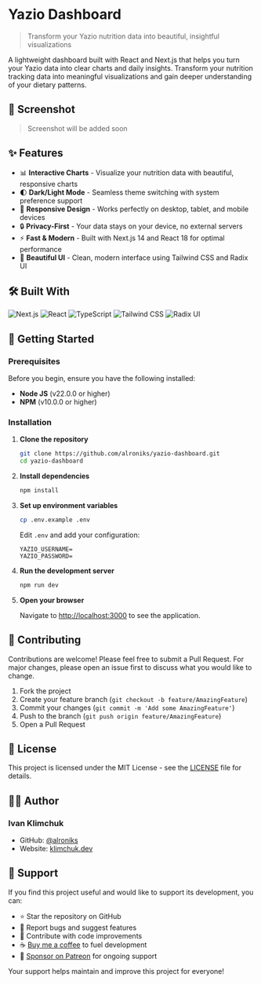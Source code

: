 # Yazio Dashboard

> Transform your Yazio nutrition data into beautiful, insightful visualizations

A lightweight dashboard built with React and Next.js that helps you turn your Yazio data into clear charts and daily insights. Transform your nutrition tracking data into meaningful visualizations and gain deeper understanding of your dietary patterns.

## 📸 Screenshot

<!-- Add your screenshot here -->

> Screenshot will be added soon

## ✨ Features

- 📊 **Interactive Charts** - Visualize your nutrition data with beautiful, responsive charts
- 🌓 **Dark/Light Mode** - Seamless theme switching with system preference support
- 📱 **Responsive Design** - Works perfectly on desktop, tablet, and mobile devices
- 🔒 **Privacy-First** - Your data stays on your device, no external servers
- ⚡ **Fast & Modern** - Built with Next.js 14 and React 18 for optimal performance
- 🎨 **Beautiful UI** - Clean, modern interface using Tailwind CSS and Radix UI

## 🛠️ Built With

![Next.js](https://img.shields.io/badge/Next.js-000000?style=for-the-badge&logo=next.js&logoColor=white)
![React](https://img.shields.io/badge/React-20232A?style=for-the-badge&logo=react&logoColor=61DAFB)
![TypeScript](https://img.shields.io/badge/TypeScript-007ACC?style=for-the-badge&logo=typescript&logoColor=white)
![Tailwind CSS](https://img.shields.io/badge/Tailwind_CSS-38B2AC?style=for-the-badge&logo=tailwind-css&logoColor=white)
![Radix UI](https://img.shields.io/badge/Radix_UI-161618?style=for-the-badge&logo=radix-ui&logoColor=white)

## 🚀 Getting Started

### Prerequisites

Before you begin, ensure you have the following installed:

- **Node JS** (v22.0.0 or higher)
- **NPM** (v10.0.0 or higher)

### Installation

1. **Clone the repository**

   ```bash
   git clone https://github.com/alroniks/yazio-dashboard.git
   cd yazio-dashboard
   ```

2. **Install dependencies**

   ```bash
   npm install
   ```

3. **Set up environment variables**

   ```bash
   cp .env.example .env
   ```

   Edit `.env` and add your configuration:

   ```env
   YAZIO_USERNAME=
   YAZIO_PASSWORD=
   ```

4. **Run the development server**

   ```bash
   npm run dev
   ```

5. **Open your browser**

   Navigate to [http://localhost:3000](http://localhost:3000) to see the application.

## 🤝 Contributing

Contributions are welcome! Please feel free to submit a Pull Request. For major changes, please open an issue first to discuss what you would like to change.

1. Fork the project
2. Create your feature branch (`git checkout -b feature/AmazingFeature`)
3. Commit your changes (`git commit -m 'Add some AmazingFeature'`)
4. Push to the branch (`git push origin feature/AmazingFeature`)
5. Open a Pull Request

## 📝 License

This project is licensed under the MIT License - see the [LICENSE](LICENSE.md) file for details.

## 👨‍💻 Author

### Ivan Klimchuk

- GitHub: [@alroniks](https://github.com/alroniks)
- Website: [klimchuk.dev](https://klimchuk.dev)

## 💖 Support

If you find this project useful and would like to support its development, you can:

- ⭐ Star the repository on GitHub
- 🐛 Report bugs and suggest features
- 🤝 Contribute with code improvements
- ☕ [Buy me a coffee](https://buymeacoffee.com/ivanklimchuk) to fuel development
- 💝 [Sponsor on Patreon](https://patreon.com/ivanklimchuk) for ongoing support

Your support helps maintain and improve this project for everyone!
